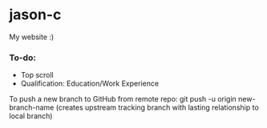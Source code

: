 # jason-c
My website :)

### To-do:
- Top scroll
- Qualification: Education/Work Experience

To push a new branch to GitHub from remote repo:
git push -u origin new-branch-name
(creates upstream tracking branch with lasting relationship to local branch)